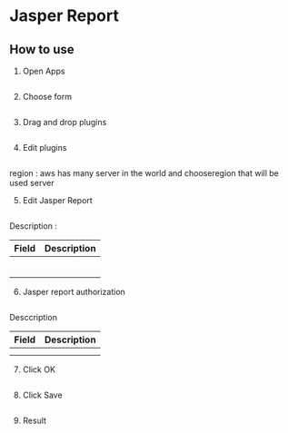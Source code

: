 # Jasper Report



## How to use

1. Open Apps

<img src="https://raw.githubusercontent.com/kinnara-digital-studio/kecak-workflow/master/docs/assets/.png" alt="" />


2. Choose form

<img src="https://raw.githubusercontent.com/kinnara-digital-studio/kecak-workflow/master/docs/assets/.png" alt="" />


3. Drag and drop plugins

<img src="https://raw.githubusercontent.com/kinnara-digital-studio/kecak-workflow/master/docs/assets/.png" alt="" />


4. Edit plugins

<img src="https://raw.githubusercontent.com/kinnara-digital-studio/kecak-workflow/master/docs/assets/.png" alt="" />


region : aws has many server in the world
and chooseregion that will be used server 

5. Edit Jasper Report

<img src="https://raw.githubusercontent.com/kinnara-digital-studio/kecak-workflow/master/docs/assets/.png" alt="" />

Description :

|Field|Description|
|-|-|
|||
|||
|||
|||
|||
|||

6. Jasper report authorization

<img src="https://raw.githubusercontent.com/kinnara-digital-studio/kecak-workflow/master/docs/assets/.png" alt="" />

Desccription

|Field|Description|
|-|-|
|||
|||
7. Click OK

<img src="https://raw.githubusercontent.com/kinnara-digital-studio/kecak-workflow/master/docs/assets/.png" alt="" />


8. Click Save

<img src="https://raw.githubusercontent.com/kinnara-digital-studio/kecak-workflow/master/docs/assets/.png" alt="" />


9. Result

<img src="https://raw.githubusercontent.com/kinnara-digital-studio/kecak-workflow/master/docs/assets/.png" alt="" />
